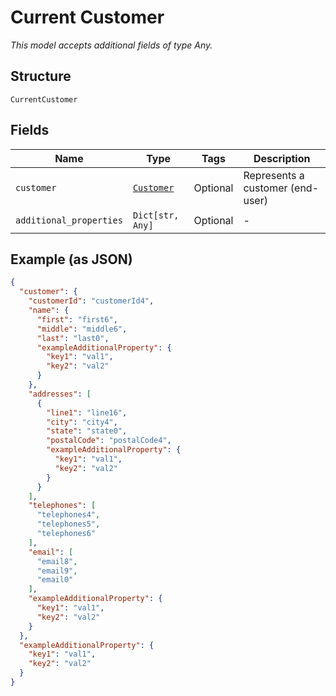 
# Current Customer

*This model accepts additional fields of type Any.*

## Structure

`CurrentCustomer`

## Fields

| Name | Type | Tags | Description |
|  --- | --- | --- | --- |
| `customer` | [`Customer`](../../doc/models/customer.md) | Optional | Represents a customer (end-user) |
| `additional_properties` | `Dict[str, Any]` | Optional | - |

## Example (as JSON)

```json
{
  "customer": {
    "customerId": "customerId4",
    "name": {
      "first": "first6",
      "middle": "middle6",
      "last": "last0",
      "exampleAdditionalProperty": {
        "key1": "val1",
        "key2": "val2"
      }
    },
    "addresses": [
      {
        "line1": "line16",
        "city": "city4",
        "state": "state0",
        "postalCode": "postalCode4",
        "exampleAdditionalProperty": {
          "key1": "val1",
          "key2": "val2"
        }
      }
    ],
    "telephones": [
      "telephones4",
      "telephones5",
      "telephones6"
    ],
    "email": [
      "email8",
      "email9",
      "email0"
    ],
    "exampleAdditionalProperty": {
      "key1": "val1",
      "key2": "val2"
    }
  },
  "exampleAdditionalProperty": {
    "key1": "val1",
    "key2": "val2"
  }
}
```

